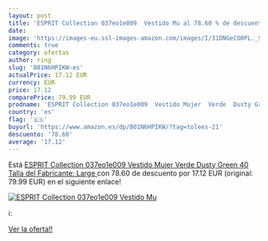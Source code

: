 ```yaml
---
layout: post
title: 'ESPRIT Collection 037eo1e009  Vestido Mu al 78.60 % de descuento'
date: 
image: 'https://images-eu.ssl-images-amazon.com/images/I/31DNGeCO0PL._SL200_.jpg'
comments: true
category: ofertas
author: ring
slug: 'B01N6HPIKW-es'
actualPrice: 17.12 EUR
currency: EUR
price: 17.12
comparePrice: 79.99 EUR
prodname: 'ESPRIT Collection 037eo1e009  Vestido Mujer  Verde  Dusty Green   40  Talla del Fabricante: Large '
country: 'es'
flag: '🇪🇸'
buyurl: 'https://www.amazon.es/dp/B01N6HPIKW/?tag=tolees-21'
descuento: '78.60'
average: '17.12'
---
```


Está [ESPRIT Collection 037eo1e009  Vestido Mujer  Verde  Dusty Green   40  Talla del Fabricante: Large ](https://www.amazon.es/dp/B01N6HPIKW/?tag=tolees-21) con 78.60 de descuento por 17.12 EUR (original: 79.99 EUR) en el siguiente enlace!

[![ESPRIT Collection 037eo1e009  Vestido Mu](https://images-eu.ssl-images-amazon.com/images/I/31DNGeCO0PL._SL200_.jpg)](https://www.amazon.es/dp/B01N6HPIKW/?tag=tolees-21)

ℹ️:


[Ver la oferta!!](https://www.amazon.es/dp/B01N6HPIKW/?tag=tolees-21)
